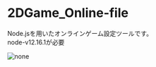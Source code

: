 # 2DGame_Online-file
Node.jsを用いたオンラインゲーム設定ツールです。  
node-v12.16.1が必要  



![none](https://user-images.githubusercontent.com/88083230/157493528-4387b958-06d2-4468-942e-331eb3d92187.png)



